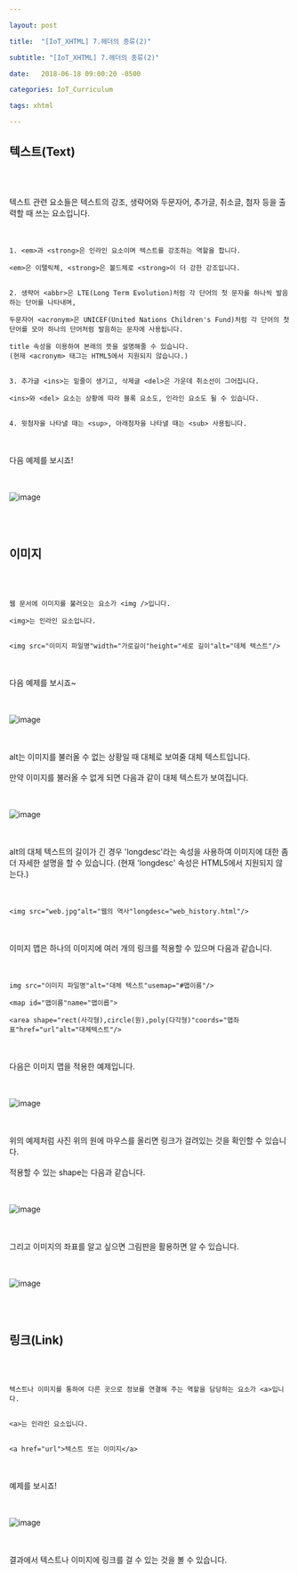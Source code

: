 ```yaml
---

layout: post

title:  "[IoT_XHTML] 7.헤더의 종류(2)"

subtitle: "[IoT_XHTML] 7.헤더의 종류(2)"

date:   2018-06-18 09:00:20 -0500

categories: IoT_Curriculum

tags: xhtml

---
```


## 텍스트(Text)

<br>
<br>

텍스트 관련 요소들은 텍스트의 강조, 생략어와 두문자어, 추가글, 취소글, 첨자 등을 출력할 때 쓰는 요소입니다.
<br>
<br>
<br>

```
1. <em>과 <strong>은 인라인 요소이며 텍스트를 강조하는 역할을 합니다.

<em>은 이탤릭체, <strong>은 볼드체로 <strong>이 더 강한 강조입니다.


2. 생략어 <abbr>은 LTE(Long Term Evolution)처럼 각 단어의 첫 문자를 하나씩 발음하는 단어를 나타내며,

두문자어 <acronym>은 UNICEF(United Nations Children's Fund)처럼 각 단어의 첫단어를 모아 하나의 단어처럼 발음하는 문자에 사용됩니다.

title 속성을 이용하여 본래의 뜻을 설명해줄 수 있습니다.
(현재 <acronym> 태그는 HTML5에서 지원되지 않습니다.)


3. 추가글 <ins>는 밑줄이 생기고, 삭제글 <del>은 가운데 취소선이 그어집니다.

<ins>와 <del> 요소는 상황에 따라 블록 요소도, 인라인 요소도 될 수 있습니다.


4. 윗첨자을 나타낼 때는 <sup>, 아래첨자을 나타낼 때는 <sub> 사용됩니다.
```

<br>
<br>
다음 예제를 보시죠!
<br>
<br>
<br>

![image](/image/XHTML_image/xhtml_image_19.png)

<br>
<br>

## 이미지

<br>
<br>

```
웹 문서에 이미지를 불러오는 요소가 <img />입니다.

<img>는 인라인 요소입니다.


<img src="이미지 파일명"width="가로길이"height="세로 길이"alt="데체 텍스트"/>
```

<br>
<br>
다음 예제를 보시죠~
<br>
<br>
<br>

![image](/image/XHTML_image/xhtml_image_20.png)

<br>
<br>
alt는 이미지를 불러올 수 없는 상황일 때 대체로 보여줄 대체 텍스트입니다.
<br>
<br>
만약 이미지를 불러올 수 없게 되면 다음과 같이 대체 텍스트가 보여집니다.
<br>
<br>
<br>

![image](/image/XHTML_image/xhtml_image_21.png)

<br>
<br>
alt의 대체 텍스트의 길이가 긴 경우 'longdesc'라는 속성을 사용하여 이미지에 대한 좀 더 자세한 설명을 할 수 있습니다.
(현재 'longdesc' 속성은 HTML5에서 지원되지 않는다.)
<br>
<br>
<br>

```
<img src="web.jpg"alt="웹의 역사"longdesc="web_history.html"/>
```

<br>
<br>
이미지 맵은 하나의 이미지에 여러 개의 링크를 적용할 수 있으며 다음과 같습니다.
<br>
<br>
<br>

```
img src="이미지 파일명"alt="대체 텍스트"usemap="#맵이름"/>

<map id="맵이름"name="맵이릅">

<area shape="rect(사각형),circle(원),poly(다각형)"coords="맵좌표"href="url"alt="대체텍스트"/>
```

<br>
<br>
다음은 이미지 맵을 적용한 예제입니다.
<br>
<br>
<br>

![image](/image/XHTML_image/xhtml_image_22.png)

<br>
<br>
위의 예제처럼 사진 위의 원에 마우스를 올리면 링크가 걸려있는 것을 확인할 수 있습니다.
<br>
<br>
적용할 수 있는 shape는 다음과 같습니다. 
<br>
<br>
<br>

![image](/image/XHTML_image/xhtml_image_23.png)

<br>
<br>
그리고 이미지의 좌표를 알고 싶으면 그림판을 활용하면 알 수 있습니다.
<br>
<br>
<br>

![image](/image/XHTML_image/xhtml_image_24.png)

<br>
<br>

## 링크(Link)

<br>
<br>

```
텍스트나 이미지를 통하여 다른 곳으로 정보를 연결해 주는 역할을 담당하는 요소가 <a>입니다.


<a>는 인라인 요소입니다.


<a href="url">텍스트 또는 이미지</a>
```

<br>
<br>
예제를 보시죠!
<br>
<br>
<br>

![image](/image/XHTML_image/xhtml_image_25.png)

<br>
<br>
결과에서 텍스트나 이미지에 링크를 걸 수 있는 것을 볼 수 있습니다.


